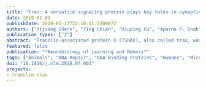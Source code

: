 ```yaml
---
title: "Trax: A versatile signaling protein plays key roles in synaptic plasticity and DNA repair"
date: 2019-01-01
publishDate: 2020-05-17T22:10:11.520987Z
authors: ["Yijuang Chern", "Ting Chien", "Xiuping Fu", "Aparna P. Shah", "Ted Abel", "Jay M. Baraban"]
publication_types: ["2"]
abstract: "Translin-associated protein X (TSNAX), also called trax, was first identified as a protein that interacts with translin. Subsequent studies demonstrated that these proteins form a heteromeric RNase complex that mediates degradation of microRNAs, a pivotal finding that has stimulated interest in understanding the role of translin and trax in cell signaling. Recent studies addressing this question have revealed that trax plays key roles in both synaptic plasticity and DNA repair signaling pathways. In the context of synaptic plasticity, trax works together with its partner protein, translin, to degrade a subset of microRNAs. Activation of the translin/trax RNase complex reverses microRNA-mediated translational silencing to trigger dendritic protein synthesis critical for synaptic plasticity. In the context of DNA repair, trax binds to and activates ATM, a central component of the double-stranded DNA repair process. Thus, these studies focus attention on trax as a critical signaling protein that interacts with multiple partners to impact diverse signaling pathways. To stimulate interest in deciphering the multifaceted role of trax in cell signaling, we summarize the current understanding of trax biology and highlight gaps in our knowledge about this protean protein."
featured: false
publication: "*Neurobiology of Learning and Memory*"
tags: ["Animals", "DNA Repair", "DNA-Binding Proteins", "Humans", "MicroRNAs", "Neuronal Plasticity", "Signal Transduction", "ATM", "Adenosine A(2A) receptors", "Synaptic tagging", "Translin", "microRNA system"]
doi: "10.1016/j.nlm.2018.07.003"
projects:
- translin-trax
---
```


